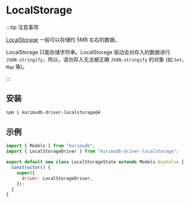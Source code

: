 # LocalStorage

:::tip 注意事项

[LocalStorage](https://developer.mozilla.org/docs/Web/API/Window/localStorage) 一般可以存储约 5MB 左右的数据。

LocalStorage 只能存储字符串。LocalStorage 驱动会对存入的数据进行 `JSON.stringify`，所以，请勿存入无法被正确 `JSON.stringify` 的对象 (如 `Set`、`Map` 等)。

:::

## 安装

```bash
npm i kurimudb-driver-localstorage@4
```

## 示例

```js {2,7}
import { Models } from "kurimudb";
import { LocalStorageDriver } from "kurimudb-driver-localstorage";

export default new class LocalStorageState extends Models.keyValue {
  constructor() {
    super({
      driver: LocalStorageDriver,
    });
  }
}
```
